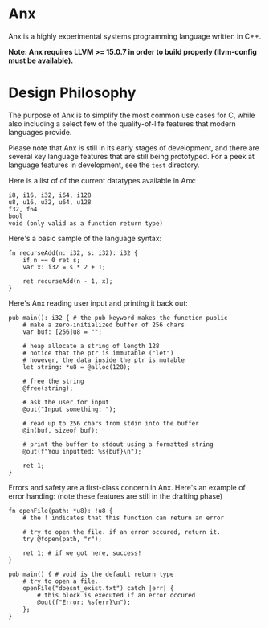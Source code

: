 # Anx

Anx is a highly experimental systems programming language written in C++.

**Note: Anx requires LLVM >= 15.0.7 in order to build properly (llvm-config must be available).**

# Design Philosophy

The purpose of Anx is to simplify the most common use cases for C, while also including a select few of the quality-of-life features that modern languages provide.

Please note that Anx is still in its early stages of development, and there are several key language features that are still being prototyped.
For a peek at language features in development, see the `test` directory.

Here is a list of of the current datatypes available in Anx:
```
i8, i16, i32, i64, i128
u8, u16, u32, u64, u128
f32, f64
bool
void (only valid as a function return type)
```

Here's a basic sample of the language syntax:

```
fn recurseAdd(n: i32, s: i32): i32 {
    if n == 0 ret s;
    var x: i32 = s * 2 + 1;

    ret recurseAdd(n - 1, x);
}
```

Here's Anx reading user input and printing it back out:

```
pub main(): i32 { # the pub keyword makes the function public
    # make a zero-initialized buffer of 256 chars
    var buf: [256]u8 = "";

    # heap allocate a string of length 128
    # notice that the ptr is immutable ("let")
    # however, the data inside the ptr is mutable
    let string: *u8 = @alloc(128);

    # free the string
    @free(string);

    # ask the user for input
    @out("Input something: ");

    # read up to 256 chars from stdin into the buffer
    @in(buf, sizeof buf);

    # print the buffer to stdout using a formatted string
    @out(f"You inputted: %s{buf}\n");

    ret 1;
}
```

Errors and safety are a first-class concern in Anx. Here's an example of error handing:
(note these features are still in the drafting phase)

```
fn openFile(path: *u8): !u8 {
    # the ! indicates that this function can return an error

    # try to open the file. if an error occured, return it.
    try @fopen(path, "r");

    ret 1; # if we got here, success!
}

pub main() { # void is the default return type
    # try to open a file.
    openFile("doesnt_exist.txt") catch |err| {
        # this block is executed if an error occured
        @out(f"Error: %s{err}\n");
    };
}
```
